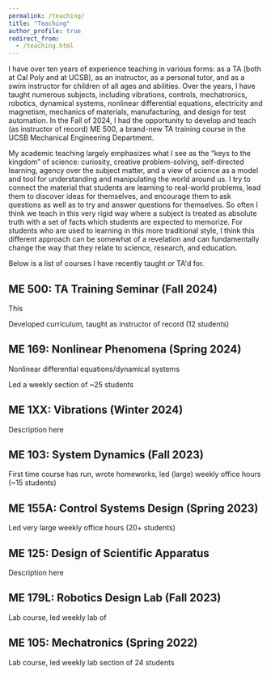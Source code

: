 ```yaml
---
permalink: /teaching/
title: "Teaching"
author_profile: true
redirect_from:
  - /teaching.html
---
```


I have over ten years of experience teaching in various forms: as a TA (both at Cal Poly and at UCSB), as an instructor, as a personal tutor, and as a swim instructor for children of all ages and abilities. Over the years, I have taught numerous subjects, including vibrations, controls, mechatronics, robotics, dynamical systems, nonlinear differential equations, electricity and magnetism, mechanics of materials, manufacturing, and design for test automation. In the Fall of 2024, I had the opportunity to develop and teach (as instructor of record) ME 500, a brand-new TA training course in the UCSB Mechanical Engineering Department.

My academic teaching largely emphasizes what I see as the “keys to the kingdom” of science: curiosity, creative problem-solving, self-directed learning, agency over the subject matter, and a view of science as a model and tool for understanding and manipulating the world around us. I try to connect the material that students are learning to real-world problems, lead them to discover ideas for themselves, and encourage them to ask questions as well as to try and answer questions for themselves. So often I think we teach in this very rigid way where a subject is treated as absolute truth with a set of facts which students are expected to memorize. For students who are used to learning in this more traditional style, I think this different approach can be somewhat of a revelation and can fundamentally change the way that they relate to science, research, and education.

Below is a list of courses I have recently taught or TA'd for.


ME 500: TA Training Seminar (Fall 2024)
----------
This 

Developed curriculum, taught as instructor of record (12 students)


ME 169: Nonlinear Phenomena (Spring 2024)
------

Nonlinear differential equations/dynamical systems

Led a weekly section of ~25 students


ME 1XX: Vibrations (Winter 2024)
------

Description here


ME 103: System Dynamics (Fall 2023)
------------------

First time course has run, wrote homeworks, led (large) weekly office hours (~15 students)


ME 155A: Control Systems Design (Spring 2023)
--------

Led very large weekly office hours (20+ students)


ME 125: Design of Scientific Apparatus
----------

Description here


ME 179L: Robotics Design Lab (Fall 2023)
----------

Lab course, led weekly lab of 


ME 105: Mechatronics (Spring 2022)
----------

Lab course, led weekly lab section of 24 students




